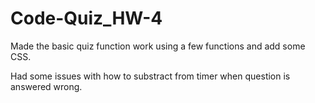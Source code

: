 # Code-Quiz_HW-4

Made the basic quiz function work using a few functions and add some CSS. 

Had some issues with how to substract from timer when question is answered wrong. 